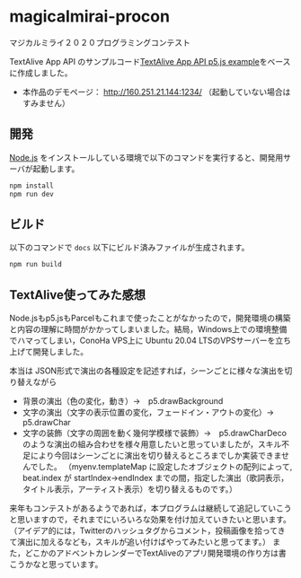 # magicalmirai-procon
マジカルミライ２０２０プログラミングコンテスト

TextAlive App API のサンプルコード[TextAlive App API p5.js example](https://github.com/TextAliveJp/textalive-app-p5js)をベースに作成しました。

- 本作品のデモページ： http://160.251.21.144:1234/ （起動していない場合はすみません）


## 開発

[Node.js](https://nodejs.org/) をインストールしている環境で以下のコマンドを実行すると、開発用サーバが起動します。

```sh
npm install
npm run dev
```

## ビルド

以下のコマンドで `docs` 以下にビルド済みファイルが生成されます。

```sh
npm run build
```

## TextAlive使ってみた感想

Node.jsもp5.jsもParcelもこれまで使ったことがなかったので，開発環境の構築と内容の理解に時間がかかってしまいました。結局，Windows上での環境整備でハマってしまい，ConoHa VPS上に Ubuntu 20.04 LTSのVPSサーバーを立ち上げて開発しました。

本当は JSON形式で演出の各種設定を記述すれば，シーンごとに様々な演出を切り替えながら
- 背景の演出（色の変化，動き）→　p5.drawBackground
- 文字の演出（文字の表示位置の変化，フェードイン・アウトの変化）→　p5.drawChar
- 文字の装飾（文字の周囲を動く幾何学模様で装飾）→　p5.drawCharDeco
のような演出の組み合わせを様々用意したいと思っていましたが，スキル不足により今回はシーンごとに演出を切り替えるところまでしか実装できませんでした。
（myenv.templateMap に設定したオブジェクトの配列によって, beat.index が startIndex→endIndex までの間，指定した演出（歌詞表示，タイトル表示，アーティスト表示）を切り替えるものです。）

来年もコンテストがあるようであれば，本プログラムは継続して追記していこうと思いますので，それまでにいろいろな効果を付け加えていきたいと思います。（アイデア的には，Twitterのハッシュタグからコメント，投稿画像を拾ってきて演出に加えるなども，スキルが追い付けばやってみたいと思ってます。）
また，どこかのアドベントカレンダーでTextAliveのアプリ開発環境の作り方は書こうかなと思っています。


